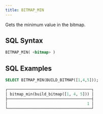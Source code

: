 ```yaml
---
title: BITMAP_MIN
---
```


Gets the minimum value in the bitmap.

## SQL Syntax

```sql
BITMAP_MIN( <bitmap> )
```

## SQL Examples

```sql
SELECT BITMAP_MIN(BUILD_BITMAP([1,4,5]));

┌─────────────────────────────────────┐
│ bitmap_min(build_bitmap([1, 4, 5])) │
├─────────────────────────────────────┤
│                                   1 │
└─────────────────────────────────────┘
```